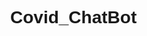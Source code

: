 # Covid_ChatBot
<!DOCTYPE html>
<html>
<head>
    <meta name="viewport" content="width=device-width, initial-scale=1">
    <style>
        body, html {
            height: 100%;
            margin: 0;
            font-family: Arial, Helvetica, sans-serif;
        }

        * {
            box-sizing: border-box;
        }

        .bg-image {
            /* The image used */
            background-image: url("https://www.who.int/images/default-source/mca/mca-covid-19/coronavirus-2.tmb-1920v.jpg?Culture=en&sfvrsn=4dba955c_6%201920w");
            /* Add the blur effect */
            filter: blur(2px);
            -webkit-filter: blur(2px);
            /* Full height */
            height: 100%;
            /* Center and scale the image nicely */
            background-position: center;
            background-repeat: no-repeat;
            background-size: cover;
        }

        /* Position text in the middle of the page/image */
        .bg-text {
            background-color: rgb(0,0,0); /* Fallback color */
            background-color: rgba(0,0,0, 0.4); /* Black w/opacity/see-through */
            color: white;
            font-weight: bold;
            border: 3px solid #f1f1f1;
            position: absolute;
            top: 50%;
            left: 50%;
            transform: translate(-50%, -50%);
            z-index: 2;
            width: 80%;
            padding: 20px;
            text-align: left;
        }
    </style>
    
</head>
<body>

    <div class="bg-image"></div>

    <div class="bg-text">
        <h2></h2>
        <h1 style="font-size:50px">Welcome to Covid_ChatBot!</h1>

        <h2>Ask me anything:-)</h2>

        <iframe src='https://webchat.botframework.com/embed/botforyou-bot?s=fUuO_o7JOYE.aCePkg8iE4LhIXOYul8_Os9p0ladN6RMSvjKm6pJjlQ' style='min-width: 400px; width: 100%; min-height: 500px;'></iframe>
      
    </div>
        

</body>
</html>
